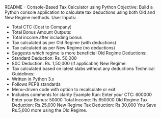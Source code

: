 README - Console-Based Tax Calculator using Python
Objective:
Build a Python console application to calculate tax deductions using both Old and New Regime methods.
User Inputs:
- Total CTC (Cost to Company)
- Total Bonus Amount
Outputs:
- Total income after including bonus
- Tax calculated as per Old Regime (with deductions)
- Tax calculated as per New Regime (no deductions)
- Suggests which regime is more beneficial
Old Regime Deductions:
- Standard Deduction: Rs. 50,000
- 80C Deduction: Rs. 1,50,000 (if applicable)
New Regime:
- Tax calculated based on latest slabs without any deductions
Technical Guidelines:
- Written in Python 3.x
- Follows PEP8 standards
- Menu-driven code with option to recalculate or exit
- Includes comments for clarity
Example Run:
Enter your CTC: 600000
Enter your Bonus: 50000
Total Income: Rs.650000
Old Regime Tax Deduction: Rs.25,000
New Regime Tax Deduction: Rs.30,000
You Save Rs.5,000 more using the Old Regime.